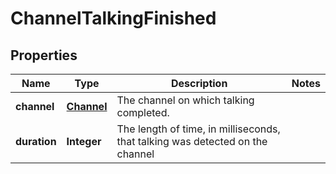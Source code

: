 
# ChannelTalkingFinished

## Properties
Name | Type | Description | Notes
------------ | ------------- | ------------- | -------------
**channel** | [**Channel**](Channel.md) | The channel on which talking completed. | 
**duration** | **Integer** | The length of time, in milliseconds, that talking was detected on the channel | 



